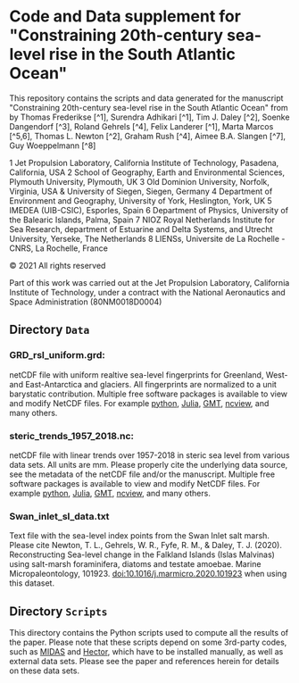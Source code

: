 # Code and Data supplement for "Constraining 20th-century sea-level rise in the South Atlantic Ocean" 

This repository contains the scripts and data generated for the manuscript "Constraining 20th-century sea-level rise in the South Atlantic Ocean" from by Thomas Frederikse [^1], Surendra Adhikari [^1], Tim J. Daley [^2], Soenke Dangendorf [^3], Roland Gehrels [^4], Felix Landerer [^1], Marta Marcos [^5,6], Thomas L. Newton [^2], Graham Rush [^4], Aimee B.A. Slangen [^7], Guy Woeppelmann [^8]

1 Jet Propulsion Laboratory, California Institute of Technology, Pasadena, California, USA
2 School of Geography, Earth and Environmental Sciences, Plymouth University, Plymouth,  UK
3 Old Dominion University, Norfolk, Virginia, USA & University of Siegen, Siegen, Germany
4 Department of Environment and Geography, University of York, Heslington, York, UK
5 IMEDEA (UIB-CSIC), Esporles, Spain
6 Department of Physics, University of the Balearic Islands, Palma, Spain
7 NIOZ Royal Netherlands Institute for Sea Research, department of Estuarine and Delta Systems, and Utrecht University, Yerseke, The Netherlands
8 LIENSs, Universite de La Rochelle - CNRS, La Rochelle, France

© 2021 All rights reserved

Part of this work was carried out at the Jet Propulsion Laboratory, California Institute of Technology, under a contract with the National Aeronautics and Space Administration (80NM0018D0004)

## Directory `Data`

### GRD_rsl_uniform.grd:
netCDF file with uniform realtive sea-level fingerprints for Greenland, West- and East-Antarctica and glaciers. All fingerprints are normalized to a unit barystatic contribution. Multiple free software packages is available to view and modify NetCDF files. For example [python](https://unidata.github.io/netcdf4-python/), [Julia](https://github.com/Alexander-Barth/NCDatasets.jl), [GMT](https://www.generic-mapping-tools.org/), [ncview](http://meteora.ucsd.edu/~pierce/ncview_home_page.html), and many others. 

### steric_trends_1957_2018.nc:
netCDF file with linear trends over 1957-2018 in steric sea level from various data sets. All units are mm. Please properly cite the underlying data source, see the metadata of the netCDF file and/or the manuscript.  Multiple free software packages is available to view and modify NetCDF files. For example [python](https://unidata.github.io/netcdf4-python/), [Julia](https://github.com/Alexander-Barth/NCDatasets.jl), [GMT](https://www.generic-mapping-tools.org/), [ncview](http://meteora.ucsd.edu/~pierce/ncview_home_page.html), and many others. 

### Swan_inlet_sl_data.txt
Text file with the sea-level index points from the Swan Inlet salt marsh. Please cite Newton, T. L., Gehrels, W. R., Fyfe, R. M., & Daley, T. J. (2020). Reconstructing Sea-level change in the Falkland Islands (Islas Malvinas) using salt-marsh foraminifera, diatoms and testate amoebae. Marine Micropaleontology, 101923. [doi:10.1016/j.marmicro.2020.101923](https://doi.org/10.1016/j.marmicro.2020.101923) when using this dataset.

## Directory `Scripts`
This directory contains the Python scripts used to compute all the results of the paper. Please note that these scripts depend on some 3rd-party codes, such as [MIDAS](http://geodesy.unr.edu/) and [Hector](http://segal.ubi.pt/hector/), which have to be installed manually, as well as external data sets. Please see the paper and references herein for details on these data sets. 
